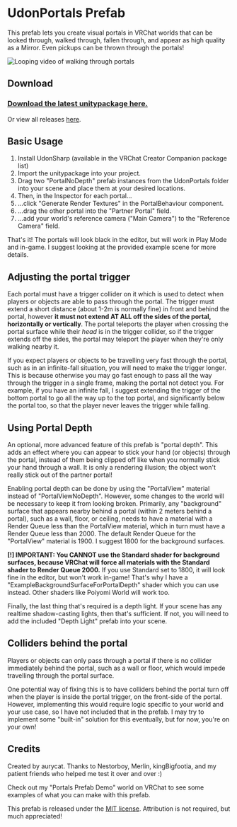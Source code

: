 # UdonPortals Prefab

This prefab lets you create visual portals in VRChat worlds that can be looked through, walked through, fallen through, and appear as high quality as a Mirror. Even pickups can be thrown through the portals!  

![Looping video of walking through portals](https://gitlab.com/aurycat/UdonPortals/-/raw/releases/videodemo.gif)


## Download

### [Download the latest unitypackage here.](https://gitlab.com/aurycat/UdonPortals/-/raw/releases/UdonPortals-v1.2.unitypackage)

Or view all releases [here](https://gitlab.com/aurycat/UdonPortals/-/releases).

## Basic Usage

1. Install UdonSharp (available in the VRChat Creator Companion package list)
2. Import the unitypackage into your project.
3. Drag two "PortalNoDepth" prefab instances from the UdonPortals folder into your scene and place them at your desired locations.
4. Then, in the Inspector for each portal...
5. ...click "Generate Render Textures" in the PortalBehaviour component.
6. ...drag the other portal into the "Partner Portal" field.
7. ...add your world's reference camera ("Main Camera") to the "Reference Camera" field.

That's it! The portals will look black in the editor, but will work in Play Mode and in-game. I suggest looking at the provided example scene for more details.


## Adjusting the portal trigger

Each portal must have a trigger collider on it which is used to detect when players or objects are able to pass through the portal. The trigger must extend a short distance (about 1-2m is normally fine) in front and behind the portal, however **it must not extend AT ALL off the sides of the portal, horizontally or vertically**. The portal teleports the player when crossing the portal surface while their *head* is in the trigger collider, so if the trigger extends off the sides, the portal may teleport the player when they're only walking nearby it.

If you expect players or objects to be travelling very fast through the portal, such as in an infinite-fall situation, you will need to make the trigger longer. This is because otherwise you may go fast enough to pass all the way through the trigger in a single frame, making the portal not detect you. For example, if you have an infinite fall, I suggest extending the trigger of the bottom portal to go all the way up to the top portal, and significantly below the portal too, so that the player never leaves the trigger while falling.


## Using Portal Depth

An optional, more advanced feature of this prefab is "portal depth". This adds an effect where you can appear to stick your hand (or objects) through the portal, instead of them being clipped off like when you normally stick your hand through a wall. It is only a rendering illusion; the object won't really stick out of the partner portal!

Enabling portal depth can be done by using the "PortalView" material instead of "PortalViewNoDepth". However, some changes to the world will be necessary to keep it from looking broken. Primarily, any "background" surface that appears nearby behind a portal (within 2 meters behind a portal), such as a wall, floor, or ceiling, needs to have a material with a Render Queue less than the PortalView material, which in turn must have a Render Queue less than 2000. The default Render Queue for the "PortalView" material is 1900. I suggest 1800 for the background surfaces.

**[!] IMPORTANT: You CANNOT use the Standard shader for background surfaces, because VRChat will force all materials with the Standard shader to Render Queue 2000.** If you use Standard set to 1800, it will look fine in the editor, but won't work in-game! That's why I have a "ExampleBackgroundSurfaceForPortalDepth" shader which you can use instead. Other  shaders like Poiyomi World will work too.

Finally, the last thing that's required is a depth light. If your scene has any realtime shadow-casting lights, then that's sufficient. If not, you will need to add the included "Depth Light" prefab into your scene.


## Colliders behind the portal

Players or objects can only pass through a portal if there is no collider immediately behind the portal, such as a wall or floor, which would impede travelling through the portal surface.

One potential way of fixing this is to have colliders behind the portal turn off when the player is inside the portal trigger, on the front-side of the portal. However, implementing this would require logic specific to your world and your use case, so I have not included that in the prefab. I may try to implement some "built-in" solution for this eventually, but for now, you're on your own!


## Credits

Created by aurycat. Thanks to Nestorboy, Merlin, kingBigfootia, and my patient friends who helped me test it over and over :)

Check out my "Portals Prefab Demo" world on VRChat to see some examples of what you can make with this prefab.

This prefab is released under the [MIT license](https://mit-license.org/). Attribution is not required, but much appreciated!